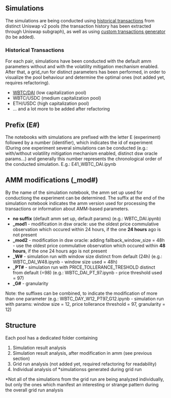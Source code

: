 ## Simulations

The simulations are being conducted using <a href="historical_transactions">historical transactions</a> from distinct Uniswap v2 pools (the transaction history has been extracted through Uniswap subgraph), as well as using <a href="">custom transactions generator</a> (to be added).

### Historical Transactions
For each pair, simulations have been conducted with the default amm parameters without and with the volatility mitigation mechanism enabled. After that, 
a grid_run for distinct parameters has been performed, in order to visualize the pool behaviour and determine the optimal ones (not added yet, requires refactoring).

- <a href="historical_transactions/WBTC_DAI">WBTC/DAI</a> (low capitalization pool)
- WBTC/USDC (medium capitalization pool)
- ETH/USDC (high capitalization pool)
- ... and a lot more to be added after refactoring

## Prefix (E#)
The notebooks with simulations are prefixed with the letter E (experiment) followed by a number (identifier), which indicates the id of experiment (During one experiment several simulations can be conducted (e.g.: with/without volatility mitigation mechanism enabled, distinct dsw oracle params...) and generally this number represents the chronological order of the conducted simulation.
E.g.: E41_WBTC_DAI.ipynb


## AMM modifications (_mod#)
By the name of the simulation notebook, the amm set up used for conductiong the experiment can be determined.
The suffix at the end of the simulation notebook indicates the amm version used for processing the transactions or information about AMM-based parameters.
- **no suffix** (default amm set up, default params) (e.g.: WBTC_DAI.ipynb)
- **_mod1** - modification in dsw oracle: use the oldest price commulative observation which occured within 24 hours, if the one **24 hours** ago is not present
- **_mod2** - modification in dsw oracle: adding fallback_window_size = 48h - use the oldest price commulative observation which occured within **48 hours**, if the one 24 hours ago is not present
- **_W#** - simulation run with window size distinct from default (24h) (e.g.: WBTC_DAI_W48.ipynb - window size used = 48h)
- **_PT#** - simulation run with PRICE_TOLLERANCE_TRESHOLD distinct from default (=98) (e.g.: WBTC_DAI_PT_97.ipynb - price threshold used = 97)
- **_G#** - granularity

Note: the suffixes can be combined, to indicate the modification of more than one parameter (e.g.: WBTC_DAY_W12_PT97_G12.ipynb - simulation run with params: window size = 12, price tollerance threshold = 97, granularity = 12)

## Structure
Each pool has a dedicated folder containing
1. Simulation result analysis
2. Simulation result analysis, after modification in amm (see previous section)
3. Grid run analysis (not added yet, required refactoring for readability)
4. Individual analysis of *simulationss generated during grid run

*Not all of the simulations from the grid run are being analyzed individually, but only the ones which manifest an interesting or strange pattern during the overall grid run analysis
